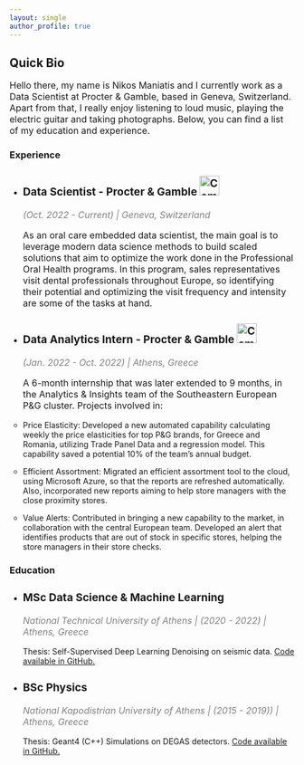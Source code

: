 ```yaml
---
layout: single
author_profile: true
---
```

<h2>Quick Bio</h2>

<p style="font-size:16px">Hello there, my name is Nikos Maniatis and I currently work as a Data Scientist at Procter & Gamble, based in Geneva, Switzerland. Apart from that, I really enjoy listening to loud music, playing the electric guitar and taking photographs. Below, you can find a list of my education and experience.
</p>

<h3>Experience</h3>

<html>
  <body>
    <ul>
      <li>
        <h3 style="font-size: 19px"><strong>Data Scientist - Procter & Gamble</strong> <img src="/pg.ico" alt="Company logo" height="35" width="35"></h3>        
        <p style="font-size: 16px; font-style: italic; color: gray">(Oct. 2022 - Current) | Geneva, Switzerland</p>
        <p style="font-size: 16px">As an oral care embedded data scientist, the main goal is to leverage modern data science methods to build scaled solutions that aim to optimize the work done in the Professional Oral Health programs. In this program, sales representatives visit dental professionals throughout Europe, so identifying their potential and optimizing the visit frequency and intensity are some of the tasks at hand.</p>
      </li>
      <li>
        <h3 style="font-size: 19px"><strong>Data Analytics Intern - Procter & Gamble </strong><img src="/pg.ico" alt="Company logo" height="35" width="35"></h3>
        <p style="font-size: 16px; font-style: italic; color: gray">(Jan. 2022 - Oct. 2022) | Athens, Greece</p>
        <p style="font-size: 16px">A 6-month internship that was later extended to 9 months, in the Analytics & Insights team of the Southeastern European P&G cluster. Projects involved in: </p>
        <ul style="padding: 0">
          <li><p style="font-size: 14px">Price Elasticity: Developed a new automated capability calculating weekly the price elasticities for top P&G brands, for Greece and Romania, utilizing Trade Panel Data and a regression model. This capability saved a potential 10% of the team’s annual budget.</p></li>
          <li><p style="font-size: 14px">Efficient Assortment: Migrated an efficient assortment tool to the cloud, using Microsoft Azure, so that the reports are refreshed automatically. Also, incorporated new reports aiming to help store managers with the close proximity stores.</p></li>
          <li><p style="font-size: 14px">Value Alerts: Contributed in bringing a new capability to the market, in collaboration with the central European team. Developed an alert that identifies products that are out of stock in specific stores, helping the store managers in their store checks.</p></li>
        </ul>
      </li>
    </ul>
  </body>
</html>


<h3>Education</h3>

<html>
  <body>
    <ul>
      <li>
        <h3 style="font-size: 19px"><strong>MSc Data Science & Machine Learning</strong></h3>
        <p style="font-size: 16px; font-style: italic; color: gray">National Technical University of Athens | (2020 - 2022) | Athens, Greece</p>
        <p style="font-size: 14px">Thesis: Self-Supervised Deep Learning Denoising on seismic data.
        <a href="https://github.com/maniatisni/iDAS-self-supervised-denoising">Code available in GitHub.</a>
        </p>
      </li>
      <li>
        <h3 style="font-size: 19px"><strong>BSc Physics</strong></h3>
        <p style="font-size: 16px; font-style: italic; color: gray">National Kapodistrian University of Athens | (2015 - 2019)) | Athens, Greece</p>
        <p style="font-size: 14px">Thesis: Geant4 (C++) Simulations on DEGAS detectors.
        <a href="https://github.com/maniatisni/Geant4-thesis">Code available in GitHub.</a></p>
      </li>
    </ul>
  </body>
</html>